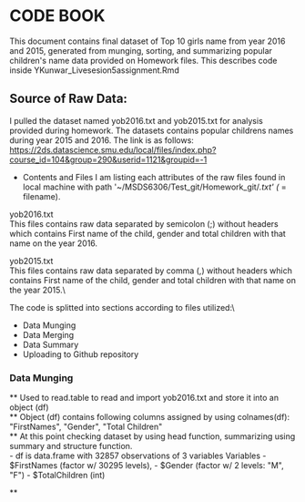 # CODE BOOK

This document contains final dataset of Top 10 girls name from year 2016 and 2015, generated from munging, sorting, and summarizing popular children's name data provided on Homework files. This describes code inside YKunwar_Livesesion5assignment.Rmd

## Source of Raw Data:
I pulled the dataset named yob2016.txt and yob2015.txt for analysis provided during homework. The datasets contains popular childrens names during year 2015 and 2016.
The link is as follows:
https://2ds.datascience.smu.edu/local/files/index.php?course_id=104&group=290&userid=1121&groupid=-1

* Contents and Files
I am listing each attributes of the raw files found in local machine with path '~/MSDS6306/Test_git/Homework_git/*.txt' (* = filename). 

yob2016.txt \
This files contains raw data separated by semicolon (;) without headers which contains First name of the child, gender and total children with that name on the year 2016.

yob2015.txt \
This files contains raw data separated by comma (,) without headers which contains First name of the child, gender and total children with that name on the year 2015.\

 The code is splitted into sections according to files utilized:\

* Data Munging
* Data Merging
* Data Summary
* Uploading to Github repository


### Data Munging
 ** Used to read.table to read and import yob2016.txt and store it into an object (df)\
 ** Object (df) contains following columns assigned by using colnames(df): "FirstNames", "Gender", "Total Children" \
 ** At this point checking dataset by using head function, summarizing using summary and structure function.\
      - df is data.frame with 32857 observations of 3 variables
      Variables 
      - $FirstNames (factor w/ 30295 levels), 
      - $Gender (factor w/ 2 levels: "M", "F") 
      - $TotalChildren (int)   
 
 **
 
 
 
 
 
 
 
 
 
 
